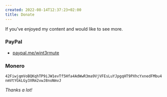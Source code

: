 ```yaml
---
created: 2022-08-14T12:37:23+02:00
title: Donate
---
```


If you've enjoyed my content and would like to see more.

### PayPal

- [paypal.me/wint3rmute](https://paypal.me/wint3rmute)

### Monero

`42FiwjqmVoBQKqhTP9iJW1evTf5Hfa4AdWwR3ma9VjVFEsLuYJpgqHT9PXhcYxnedFMbu4nmVtYGkLGy3XRm2vwJ8noNmvJ`


*Thanks a lot!*

